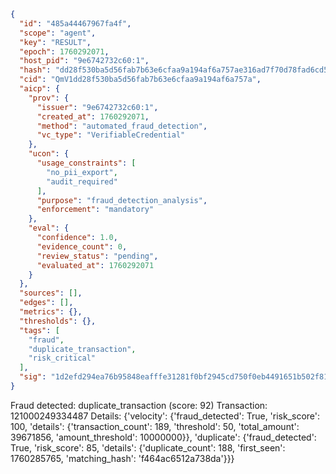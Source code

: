 ```json
{
  "id": "485a44467967fa4f",
  "scope": "agent",
  "key": "RESULT",
  "epoch": 1760292071,
  "host_pid": "9e6742732c60:1",
  "hash": "dd28f530ba5d56fab7b63e6cfaa9a194af6a757ae316ad7f70d78fad6cd58460",
  "cid": "QmV1dd28f530ba5d56fab7b63e6cfaa9a194af6a757a",
  "aicp": {
    "prov": {
      "issuer": "9e6742732c60:1",
      "created_at": 1760292071,
      "method": "automated_fraud_detection",
      "vc_type": "VerifiableCredential"
    },
    "ucon": {
      "usage_constraints": [
        "no_pii_export",
        "audit_required"
      ],
      "purpose": "fraud_detection_analysis",
      "enforcement": "mandatory"
    },
    "eval": {
      "confidence": 1.0,
      "evidence_count": 0,
      "review_status": "pending",
      "evaluated_at": 1760292071
    }
  },
  "sources": [],
  "edges": [],
  "metrics": {},
  "thresholds": {},
  "tags": [
    "fraud",
    "duplicate_transaction",
    "risk_critical"
  ],
  "sig": "1d2efd294ea76b95848eafffe31281f0bf2945cd750f0eb4491651b502f81ff9"
}
```

Fraud detected: duplicate_transaction (score: 92)
Transaction: 121000249334487
Details: {'velocity': {'fraud_detected': True, 'risk_score': 100, 'details': {'transaction_count': 189, 'threshold': 50, 'total_amount': 39671856, 'amount_threshold': 10000000}}, 'duplicate': {'fraud_detected': True, 'risk_score': 85, 'details': {'duplicate_count': 188, 'first_seen': 1760285765, 'matching_hash': 'f464ac6512a738da'}}}